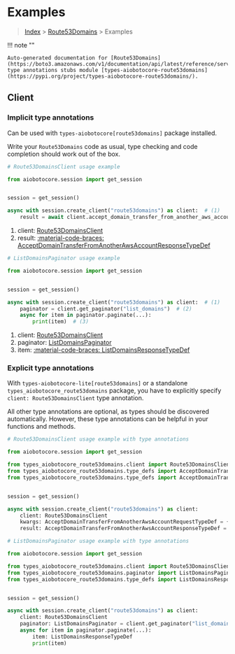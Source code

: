 # Examples

> [Index](../README.md) > [Route53Domains](./README.md) > Examples

!!! note ""

    Auto-generated documentation for [Route53Domains](https://boto3.amazonaws.com/v1/documentation/api/latest/reference/services/route53domains.html#route53domains)
    type annotations stubs module [types-aiobotocore-route53domains](https://pypi.org/project/types-aiobotocore-route53domains/).

## Client

### Implicit type annotations

Can be used with `types-aiobotocore[route53domains]` package installed.

Write your `Route53Domains` code as usual,
type checking and code completion should work out of the box.



```python
# Route53DomainsClient usage example

from aiobotocore.session import get_session


session = get_session()

async with session.create_client("route53domains") as client:  # (1)
    result = await client.accept_domain_transfer_from_another_aws_account()  # (2)
```

1. client: [Route53DomainsClient](./client.md)
2. result: [:material-code-braces: AcceptDomainTransferFromAnotherAwsAccountResponseTypeDef](./type_defs.md#acceptdomaintransferfromanotherawsaccountresponsetypedef) 



```python
# ListDomainsPaginator usage example

from aiobotocore.session import get_session


session = get_session()

async with session.create_client("route53domains") as client:  # (1)
    paginator = client.get_paginator("list_domains")  # (2)
    async for item in paginator.paginate(...):
        print(item)  # (3)
```

1. client: [Route53DomainsClient](./client.md)
2. paginator: [ListDomainsPaginator](./paginators.md#listdomainspaginator)
3. item: [:material-code-braces: ListDomainsResponseTypeDef](./type_defs.md#listdomainsresponsetypedef) 




### Explicit type annotations

With `types-aiobotocore-lite[route53domains]`
or a standalone `types_aiobotocore_route53domains` package, you have to explicitly specify
`client: Route53DomainsClient` type annotation.

All other type annotations are optional, as types should be discovered automatically.
However, these type annotations can be helpful in your functions and methods.


```python
# Route53DomainsClient usage example with type annotations

from aiobotocore.session import get_session

from types_aiobotocore_route53domains.client import Route53DomainsClient
from types_aiobotocore_route53domains.type_defs import AcceptDomainTransferFromAnotherAwsAccountResponseTypeDef
from types_aiobotocore_route53domains.type_defs import AcceptDomainTransferFromAnotherAwsAccountRequestTypeDef


session = get_session()

async with session.create_client("route53domains") as client:
    client: Route53DomainsClient
    kwargs: AcceptDomainTransferFromAnotherAwsAccountRequestTypeDef = {...}
    result: AcceptDomainTransferFromAnotherAwsAccountResponseTypeDef = await client.accept_domain_transfer_from_another_aws_account(**kwargs)
```



```python
# ListDomainsPaginator usage example with type annotations

from aiobotocore.session import get_session

from types_aiobotocore_route53domains.client import Route53DomainsClient
from types_aiobotocore_route53domains.paginator import ListDomainsPaginator
from types_aiobotocore_route53domains.type_defs import ListDomainsResponseTypeDef


session = get_session()

async with session.create_client("route53domains") as client:
    client: Route53DomainsClient
    paginator: ListDomainsPaginator = client.get_paginator("list_domains")
    async for item in paginator.paginate(...):
        item: ListDomainsResponseTypeDef
        print(item)
```


